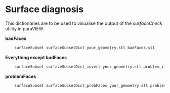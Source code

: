 # Surface diagnosis

This dictionaries are to be used to visualise the output of the *surfaceCheck* utility in paraVIEW.

**badFaces**

```bash
	surfaceSubset surfaceSubsetDict your_geometry.stl badFaces.stl
```

**Everything except badFaces**

```bash
	surfaceSubset surfaceSubsetDict_invert your_geometry.stl problem_illegalFaces.stl
```

**problemFaces**

```bash
	surfaceSubset surfaceSubsetDict_probFaces your_geometry.stl problemFaces.stl
```
